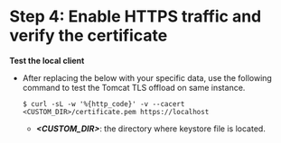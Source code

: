 # Step 4: Enable HTTPS traffic and verify the certificate<a name="third-offload-linux-jsse-verify"></a><a name="jsse-verify-local-client"></a>

**Test the local client**
+ After replacing the *<variables>* below with your specific data, use the following command to test the Tomcat TLS offload on same instance\.

  ```
  $ curl -sL -w '%{http_code}' -v --cacert <CUSTOM_DIR>/certificate.pem https://localhost 
  ```
  + ***<CUSTOM\_DIR>***: the directory where keystore file is located\.